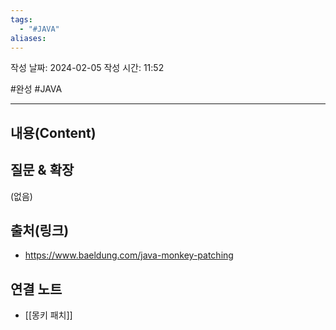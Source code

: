```yaml
---
tags:
  - "#JAVA"
aliases:
---
```

작성 날짜: 2024-02-05
작성 시간: 11:52

#완성  #JAVA 

----
## 내용(Content)


## 질문 & 확장

(없음)

## 출처(링크)
- https://www.baeldung.com/java-monkey-patching

## 연결 노트
- [[몽키 패치]]









